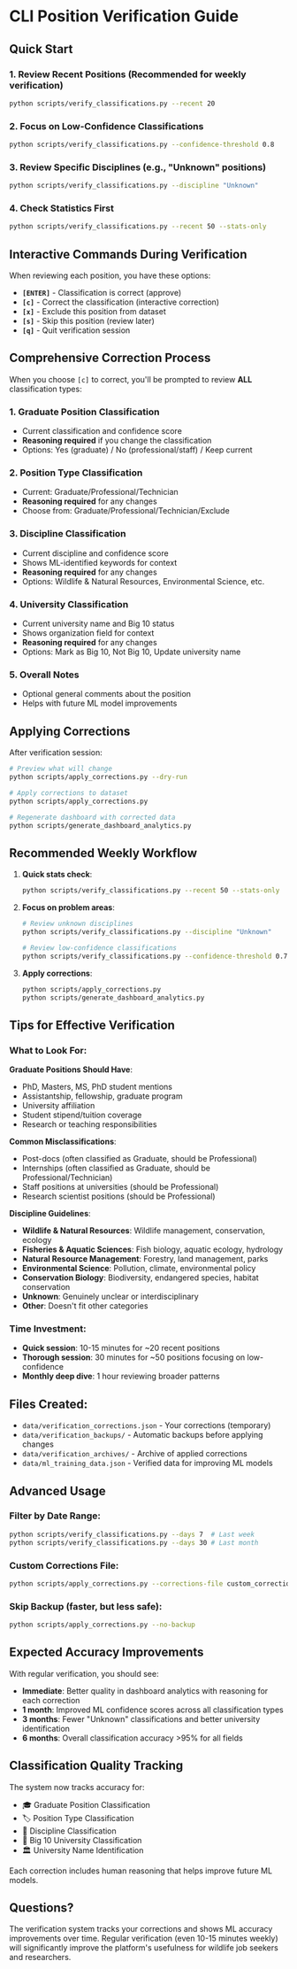 # CLI Position Verification Guide

## Quick Start

### 1. Review Recent Positions (Recommended for weekly verification)
```bash
python scripts/verify_classifications.py --recent 20
```

### 2. Focus on Low-Confidence Classifications
```bash
python scripts/verify_classifications.py --confidence-threshold 0.8
```

### 3. Review Specific Disciplines (e.g., "Unknown" positions)
```bash
python scripts/verify_classifications.py --discipline "Unknown"
```

### 4. Check Statistics First
```bash
python scripts/verify_classifications.py --recent 50 --stats-only
```

## Interactive Commands During Verification

When reviewing each position, you have these options:

- **`[ENTER]`** - Classification is correct (approve)
- **`[c]`** - Correct the classification (interactive correction)
- **`[x]`** - Exclude this position from dataset
- **`[s]`** - Skip this position (review later)
- **`[q]`** - Quit verification session

## Comprehensive Correction Process

When you choose `[c]` to correct, you'll be prompted to review **ALL** classification types:

### 1. Graduate Position Classification
- Current classification and confidence score
- **Reasoning required** if you change the classification
- Options: Yes (graduate) / No (professional/staff) / Keep current

### 2. Position Type Classification
- Current: Graduate/Professional/Technician
- **Reasoning required** for any changes
- Choose from: Graduate/Professional/Technician/Exclude

### 3. Discipline Classification
- Current discipline and confidence score
- Shows ML-identified keywords for context
- **Reasoning required** for any changes
- Options: Wildlife & Natural Resources, Environmental Science, etc.

### 4. University Classification
- Current university name and Big 10 status
- Shows organization field for context
- **Reasoning required** for any changes
- Options: Mark as Big 10, Not Big 10, Update university name

### 5. Overall Notes
- Optional general comments about the position
- Helps with future ML model improvements

## Applying Corrections

After verification session:

```bash
# Preview what will change
python scripts/apply_corrections.py --dry-run

# Apply corrections to dataset
python scripts/apply_corrections.py

# Regenerate dashboard with corrected data
python scripts/generate_dashboard_analytics.py
```

## Recommended Weekly Workflow

1. **Quick stats check**:
   ```bash
   python scripts/verify_classifications.py --recent 50 --stats-only
   ```

2. **Focus on problem areas**:
   ```bash
   # Review unknown disciplines
   python scripts/verify_classifications.py --discipline "Unknown"

   # Review low-confidence classifications
   python scripts/verify_classifications.py --confidence-threshold 0.7
   ```

3. **Apply corrections**:
   ```bash
   python scripts/apply_corrections.py
   python scripts/generate_dashboard_analytics.py
   ```

## Tips for Effective Verification

### What to Look For:

**Graduate Positions Should Have**:
- PhD, Masters, MS, PhD student mentions
- Assistantship, fellowship, graduate program
- University affiliation
- Student stipend/tuition coverage
- Research or teaching responsibilities

**Common Misclassifications**:
- Post-docs (often classified as Graduate, should be Professional)
- Internships (often classified as Graduate, should be Professional/Technician)
- Staff positions at universities (should be Professional)
- Research scientist positions (should be Professional)

**Discipline Guidelines**:
- **Wildlife & Natural Resources**: Wildlife management, conservation, ecology
- **Fisheries & Aquatic Sciences**: Fish biology, aquatic ecology, hydrology
- **Natural Resource Management**: Forestry, land management, parks
- **Environmental Science**: Pollution, climate, environmental policy
- **Conservation Biology**: Biodiversity, endangered species, habitat conservation
- **Unknown**: Genuinely unclear or interdisciplinary
- **Other**: Doesn't fit other categories

### Time Investment:
- **Quick session**: 10-15 minutes for ~20 recent positions
- **Thorough session**: 30 minutes for ~50 positions focusing on low-confidence
- **Monthly deep dive**: 1 hour reviewing broader patterns

## Files Created:

- `data/verification_corrections.json` - Your corrections (temporary)
- `data/verification_backups/` - Automatic backups before applying changes
- `data/verification_archives/` - Archive of applied corrections
- `data/ml_training_data.json` - Verified data for improving ML models

## Advanced Usage

### Filter by Date Range:
```bash
python scripts/verify_classifications.py --days 7  # Last week
python scripts/verify_classifications.py --days 30 # Last month
```

### Custom Corrections File:
```bash
python scripts/apply_corrections.py --corrections-file custom_corrections.json
```

### Skip Backup (faster, but less safe):
```bash
python scripts/apply_corrections.py --no-backup
```

## Expected Accuracy Improvements

With regular verification, you should see:
- **Immediate**: Better quality in dashboard analytics with reasoning for each correction
- **1 month**: Improved ML confidence scores across all classification types
- **3 months**: Fewer "Unknown" classifications and better university identification
- **6 months**: Overall classification accuracy >95% for all fields

## Classification Quality Tracking

The system now tracks accuracy for:
- 🎓 Graduate Position Classification
- 🏷️ Position Type Classification
- 🔬 Discipline Classification
- 🏫 Big 10 University Classification
- 🏛️ University Name Identification

Each correction includes human reasoning that helps improve future ML models.

## Questions?

The verification system tracks your corrections and shows ML accuracy improvements over time. Regular verification (even 10-15 minutes weekly) will significantly improve the platform's usefulness for wildlife job seekers and researchers.
